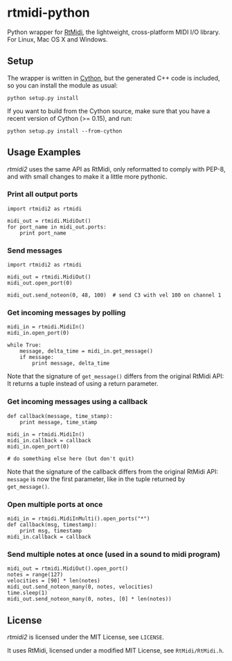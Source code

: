 # rtmidi-python

Python wrapper for [RtMidi](http://www.music.mcgill.ca/~gary/rtmidi/), the
lightweight, cross-platform MIDI I/O library. For Linux, Mac OS X and Windows.

## Setup

The wrapper is written in [Cython](http://www.cython.org), but the generated
C++ code is included, so you can install the module as usual:

    python setup.py install

If you want to build from the Cython source, make sure that you have a recent
version of Cython (>= 0.15), and run:

    python setup.py install --from-cython

## Usage Examples

_rtmidi2_ uses the same API as RtMidi, only reformatted to comply with PEP-8,
and with small changes to make it a little more pythonic.

### Print all output ports

    import rtmidi2 as rtmidi

    midi_out = rtmidi.MidiOut()
    for port_name in midi_out.ports:
        print port_name

### Send messages

    import rtmidi2 as rtmidi

    midi_out = rtmidi.MidiOut()
    midi_out.open_port(0)

    midi_out.send_noteon(0, 48, 100)  # send C3 with vel 100 on channel 1

### Get incoming messages by polling

    midi_in = rtmidi.MidiIn()
    midi_in.open_port(0)

    while True:
        message, delta_time = midi_in.get_message()
        if message:
            print message, delta_time

Note that the signature of `get_message()` differs from the original RtMidi
API: It returns a tuple instead of using a return parameter.

### Get incoming messages using a callback

    def callback(message, time_stamp):
        print message, time_stamp

    midi_in = rtmidi.MidiIn()
    midi_in.callback = callback
    midi_in.open_port(0)

    # do something else here (but don't quit)

Note that the signature of the callback differs from the original RtMidi API:
`message` is now the first parameter, like in the tuple returned by
`get_message()`.


### Open multiple ports at once
   
    midi_in = rtmidi.MidiInMulti().open_ports("*")
    def callback(msg, timestamp):
        print msg, timestamp
    midi_in.callback = callback
   
### Send multiple notes at once (used in a sound to midi program)

    midi_out = rtmidi.MidiOut().open_port()
    notes = range(127)
    velocities = [90] * len(notes)
    midi_out.send_noteon_many(0, notes, velocities)
    time.sleep(1)
    midi_out.send_noteon_many(0, notes, [0] * len(notes))

## License

_rtmidi2_ is licensed under the MIT License, see `LICENSE`.

It uses RtMidi, licensed under a modified MIT License, see `RtMidi/RtMidi.h`.
